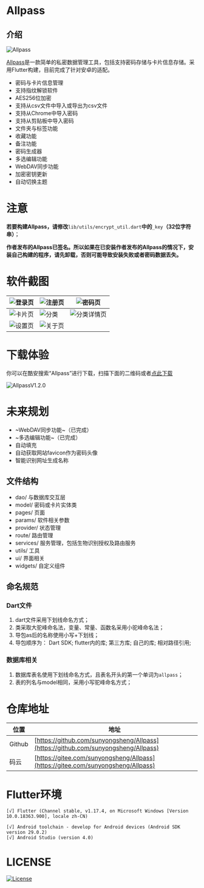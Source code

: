 # Allpass

## 介绍
![Allpass](https://www.aengus.top/assets/common/allpass-icon.png)

[Allpass](https://allpass.aengus.top)是一款简单的私密数据管理工具，包括支持密码存储与卡片信息存储。采用Flutter构建，目前完成了针对安卓的适配。

- 密码与卡片信息管理
- 支持指纹解锁软件
- AES256位加密
- 支持从csv文件中导入或导出为csv文件
- 支持从Chrome中导入密码
- 支持从剪贴板中导入密码
- 文件夹与标签功能
- 收藏功能
- 备注功能
- 密码生成器
- 多选编辑功能
- WebDAV同步功能
- 加密密钥更新
- 自动切换主题

# 注意

**若要构建Allpass，请修改**`lib/utils/encrypt_util.dart`**中的**`_key`**（32位字符串）**；

**作者发布的Allpass已签名。所以如果在已安装作者发布的Allpass的情况下，安装自己构建的程序，请先卸载，否则可能导致安装失败或者密码数据丢失。**

# 软件截图

| ![登录页](https://www.aengus.top/assets/screenshots/allpass/login.png) | ![注册页](https://www.aengus.top/assets/screenshots/allpass/register.png) | ![密码页](https://www.aengus.top/assets/screenshots/allpass/password.png) |
| :----------------------------------------------------------: | ------------------------------------------------------------ | ------------------------------------------------------------ |
| ![卡片页](https://www.aengus.top/assets/screenshots/allpass/card.png) | ![分类](https://www.aengus.top/assets/screenshots/allpass/classification.png) | ![分类详情页](https://www.aengus.top/assets/screenshots/allpass/fav.png) |
| ![设置页](https://www.aengus.top/assets/screenshots/allpass/setting.png) | ![关于页](https://www.aengus.top/assets/screenshots/allpass/about.png) |                                                              |

# 下载体验

你可以在酷安搜索“Allpass”进行下载，扫描下面的二维码或者[点此下载](https://allpass.aengus.top/api/download/?version=1.5.0)

![AllpassV1.2.0](https://www.aengus.top/assets/app/allpass_v1.2.0.png)

# 未来规划

- ~WebDAV同步功能~（已完成）
- ~多选编辑功能~（已完成）
- 自动填充
- 自动获取网站favicon作为密码头像
- 智能识别网址生成名称

## 文件结构

- dao/ 与数据库交互层
- model/ 密码或卡片实体类
- pages/ 页面
- params/ 软件相关参数
- provider/ 状态管理
- route/ 路由管理
- services/ 服务管理，包括生物识别授权及路由服务
- utils/ 工具
- ui/ 界面相关
- widgets/ 自定义组件

## 命名规范

### Dart文件
1. dart文件采用下划线命名方式；
2. 类采取大驼峰命名法，变量、常量、函数名采用小驼峰命名法；
3. 导包as后的名称使用小写+下划线；
4. 导包顺序为：
    Dart SDK; flutter内的库; 第三方库; 自己的库; 相对路径引用;

### 数据库相关
1. 数据库表名使用下划线命名方式，且表名开头的第一个单词为`allpass`；
2. 表的列名与model相同，采用小写驼峰命名方式；

# 仓库地址
| 位置 | 地址                                   |
| ---- | -------------------------------------- |
| Github | [https://github.com/sunyongsheng/Allpass](https://github.com/sunyongsheng/Allpass) |
| 码云 | [https://gitee.com/sunyongsheng/Allpass](https://gitee.com/sunyongsheng/Allpass) |

# Flutter环境
```
[√] Flutter (Channel stable, v1.17.4, on Microsoft Windows [Version 10.0.18363.900], locale zh-CN)

[√] Android toolchain - develop for Android devices (Android SDK version 29.0.2)
[√] Android Studio (version 4.0)
```

# LICENSE
[![License](https://img.shields.io/badge/license-Apache%202-green.svg)](https://www.apache.org/licenses/LICENSE-2.0)